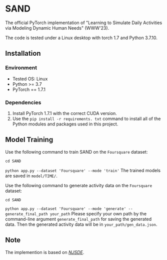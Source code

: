# SAND
The official PyTorch implementation of "Learning to Simulate Daily Activities via Modeling Dynamic Human Needs" (WWW'23).

The code is tested under a Linux desktop with torch 1.7 and Python 3.7.10.

## Installation

### Environment
- Tested OS: Linux
- Python >= 3.7
- PyTorch == 1.7.1

### Dependencies
1. Install PyTorch 1.7.1 with the correct CUDA version.
2. Use the ``pip install -r requirements. txt`` command to install all of the Python modules and packages used in this project.

## Model Training

Use the following command to train SAND on the `Foursquare` dataset: 

``
cd SAND
``

``
python app.py --dataset 'Foursquare' --mode 'train'
``
The trained models are saved in ``model/TIME/``.


Use the following command to generate activity data on the `Foursquare` dataset: 

``
cd SAND
``

``
python app.py --dataset 'Foursquare' --mode 'generate' --generate_final_path your_path
``
Please specify your own path by the command-line argument ``generate_final_path``  for saving the generated data. Then the generated activity data will be in ``your_path/gen_data.json``.

## Note

The implemention is based on *[NJSDE](https://github.com/000Justin000/torchdiffeq/tree/jj585)*.
